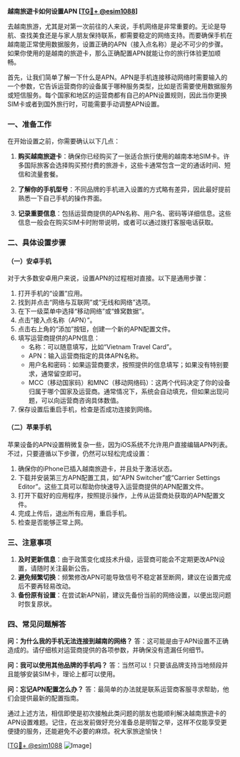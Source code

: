 **越南旅遊卡如何设置APN [[TG💪+ @esim1088](https://t.me/s/esim1088)]**

去越南旅游，尤其是对第一次前往的人来说，手机网络是非常重要的。无论是导航、查找美食还是与家人朋友保持联系，都需要稳定的网络支持。而要确保手机在越南能正常使用数据服务，设置正确的APN（接入点名称）是必不可少的步骤。如果你使用的是越南的旅遊卡，那么正确配置APN就能让你的旅行体验更加顺畅。

首先，让我们简单了解一下什么是APN。APN是手机连接移动网络时需要输入的一个参数，它告诉运营商你的设备属于哪种服务类型，比如是否需要使用数据服务或短信服务。每个国家和地区的运营商都有自己的APN设置规则，因此当你更换SIM卡或者到国外旅行时，可能需要手动调整APN设置。

### 一、准备工作

在开始设置之前，你需要确认以下几点：

1. **购买越南旅遊卡**：确保你已经购买了一张适合旅行使用的越南本地SIM卡。许多国际旅客会选择购买预付费的旅游卡，这些卡通常包含一定的通话时间、短信和流量套餐。
   
2. **了解你的手机型号**：不同品牌的手机进入设置的方式略有差异，因此最好提前熟悉一下自己手机的操作界面。

3. **记录重要信息**：包括运营商提供的APN名称、用户名、密码等详细信息。这些信息一般会在购买SIM卡时附带说明，或者可以通过拨打客服电话获取。

### 二、具体设置步骤

#### （一）安卓手机

对于大多数安卓用户来说，设置APN的过程相对直接。以下是通用步骤：

1. 打开手机的“设置”应用。
2. 找到并点击“网络与互联网”或“无线和网络”选项。
3. 在下一级菜单中选择“移动网络”或“蜂窝数据”。
4. 点击“接入点名称（APN）”。
5. 点击右上角的“添加”按钮，创建一个新的APN配置文件。
6. 填写运营商提供的APN信息：
   - 名称：可以随意填写，比如“Vietnam Travel Card”。
   - APN：输入运营商指定的具体APN名称。
   - 用户名和密码：如果运营商要求，按照提供的信息填写；如果没有特别要求，通常留空即可。
   - MCC（移动国家码）和MNC（移动网络码）：这两个代码决定了你的设备归属于哪个国家及运营商。通常情况下，系统会自动填充，但如果出现问题，可以向运营商咨询具体数值。
7. 保存设置后重启手机，检查是否成功连接到网络。

#### （二）苹果手机

苹果设备的APN设置稍微复杂一些，因为iOS系统不允许用户直接编辑APN列表。不过，只要遵循以下步骤，仍然可以轻松完成设置：

1. 确保你的iPhone已插入越南旅遊卡，并且处于激活状态。
2. 下载并安装第三方APN配置工具，如“APN Switcher”或“Carrier Settings Editor”。这些工具可以帮助你快速导入运营商提供的APN配置文件。
3. 打开下载好的应用程序，按照提示操作，上传从运营商处获取的APN配置文件。
4. 完成上传后，退出所有应用，重启手机。
5. 检查是否能够正常上网。

### 三、注意事项

1. **及时更新信息**：由于政策变化或技术升级，运营商可能会不定期更改APN设置，请随时关注最新公告。
2. **避免频繁切换**：频繁修改APN可能导致信号不稳定甚至断网，建议在设置完成后不要再轻易改动。
3. **备份原有设置**：在尝试新APN前，建议先备份当前的网络设置，以便出现问题时恢复原状。

### 四、常见问题解答

**问：为什么我的手机无法连接到越南的网络？**
答：这可能是由于APN设置不正确造成的。请仔细核对运营商提供的各项参数，并确保没有遗漏任何细节。

**问：我可以使用其他品牌的手机吗？**
答：当然可以！只要该品牌支持当地频段并且能够安装SIM卡，理论上都可以使用。

**问：忘记APN配置怎么办？**
答：最简单的办法就是联系运营商客服寻求帮助，他们会提供最新的配置指南。

通过上述方法，相信即使是初次接触此类问题的朋友也能顺利解决越南旅遊卡的APN设置难题。记住，在出发前做好充分准备总是明智之举，这样不仅能享受更便捷的服务，还能避免不必要的麻烦。祝大家旅途愉快！

[[TG💪+ @esim1088](https://t.me/s/esim1088) ![Image](https://i.postimg.cc/4NQfJmqS/Snipaste-2025-05-13-00-14-12.png)]
